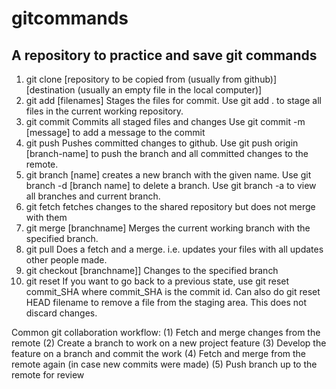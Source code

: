 # gitcommands

<h2>A repository to practice and save git commands</h2>

1.  git clone [repository to be copied from (usually from github)] [destination (usually an empty file in the local computer)]
2.  git add [filenames]
    Stages the files for commit. Use git add . to stage all files in the current working repository.
3.  git commit
    Commits all staged files and changes
    Use git commit -m [message] to add a message to the commit
4.  git push
    Pushes committed changes to github.
    Use git push origin [branch-name] to push the branch and all committed
    changes to the remote.
5.  git branch [name]
    creates a new branch with the given name.
    Use git branch -d [branch name] to delete a branch.
    Use git branch -a to view all branches and current branch.
6.  git fetch
    fetches changes to the shared repository but does not merge with them
7.  git merge [branchname]
    Merges the current working branch with the specified branch.
8.  git pull
    Does a fetch and a merge. i.e. updates your files with all updates other people made.
9.  git checkout [branchname]]
    Changes to the specified branch
10. git reset
    If you want to go back to a previous state, use git reset commit_SHA where
    commit_SHA is the commit id.
    Can also do git reset HEAD filename to remove a file from the staging area.
    This does not discard changes.

Common git collaboration workflow:
(1) Fetch and merge changes from the remote
(2) Create a branch to work on a new project feature
(3) Develop the feature on a branch and commit the work
(4) Fetch and merge from the remote again (in case new commits were made)
(5) Push branch up to the remote for review
